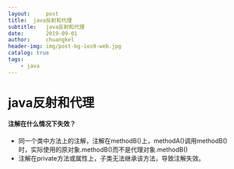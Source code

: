```yaml
---
layout:     post
title:	java反射和代理
subtitle: 	java反射和代理
date:       2019-09-01
author:     chuangkel
header-img: img/post-bg-ios9-web.jpg
catalog: true
tags:
    - java
---
```


# java反射和代理





#### 注解在什么情况下失效？

* 同一个类中方法上的注解，注解在methodB()上，methodA()调用methodB()时，实际使用的原对象.methodB()而不是代理对象.methodB()
* 注解在private方法或属性上，子类无法继承该方法，导致注解失效。



